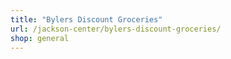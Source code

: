 ```yaml
---
title: "Bylers Discount Groceries"
url: /jackson-center/bylers-discount-groceries/
shop: general
---
```

